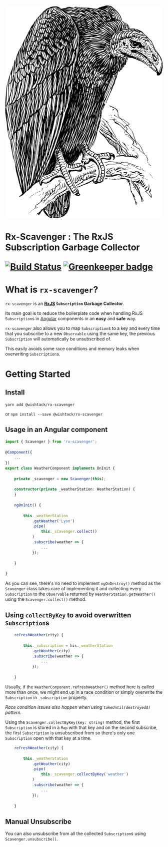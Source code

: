 <p align="center">
    <img src="./logo.png" alt="Rx-Scavenger Logo">
    <h1>Rx-Scavenger : The RxJS Subscription Garbage Collector
</p>

[![Build Status](https://travis-ci.org/wishtack/wishtack-steroids.svg?branch=master)](https://travis-ci.org/wishtack/ng-steroids)
[![Greenkeeper badge](https://badges.greenkeeper.io/wishtack/wishtack-steroids.svg)](https://greenkeeper.io/)

# What is `rx-scavenger`?

`rx-scavenger` is an **[RxJS](https://github.com/Reactive-Extensions/RxJS) `Subscription` Garbage Collector**.

Its main goal is to reduce the boilerplate code when handling RxJS `Subscription`s in [Angular](https://github.com/angular/angular) components in an **easy** and **safe** way.

`rx-scavenger` also allows you to map `Subscription`s to a key and every time that you subscribe to a new `Observable` using the same key, the previous `Subscription` will automatically be unsubscribed of.

This easily avoids some race conditions and memory leaks when overwriting `Subscription`s.

# Getting Started

## Install

```shell
yarn add @wishtack/rx-scavenger
```

or `npm install --save @wishtack/rx-scavenger`

## Usage in an Angular component

```typescript
import { Scavenger } from 'rx-scavenger';

@Component({
    ...
})
export class WeatherComponent implements OnInit {
    
    private _scavenger = new Scavenger(this);
    
    constructor(private _weatherStation: WeatherStation) {
    }
    
    ngOnInit() {
        
        this._weatherStation
            .getWeather('Lyon')
            .pipe(
                this._scavenger.collect()        
            )
            .subscribe(weather => {
                ...
            });
        
    }
    
}
```

As you can see, there's no need to implement `ngOnDestroy()` method as the `Scavenger` class takes care of implementing it and collecting every `Subscription` to the `Observable` returned by `WeatherStation.getWeather()` using the `Scavenger.collect()` method.

## Using `collectByKey` to avoid overwritten `Subscription`s

```typescript
    refreshWeather(city) {
        
        this._subscription = his._weatherStation
            .getWeather(city)
            .subscribe(weather => {
                ...
            });
        
    }
```

Usually, if the `WeatherComponent.refreshWeather()` method here is called more than once, we might end up in a race condition or simply overwrite the `Subscription` in `_subscription` property.

*Race condition issues also happen when using `takeUntil(destroyed$)` pattern.*

Using the `Scavenger.collectByKey(key: string)` method, the first `Subscription` is stored in a `Map` with that key and on the second subscribe, the first `Subscription` is unsubscribed from so there's only one `Subscription` open with that key at a time.

```typescript
    refreshWeather(city) {
        
        this._weatherStation
            .getWeather(city)
            .pipe(
                this._scavenger.collectByKey('weather')        
            )
            .subscribe(weather => {
                ...
            });
        
    }
```

## Manual Unsubscribe

You can also unsubscribe from all the collected `Subscription`s using `Scavenger.unsubscribe()`.
